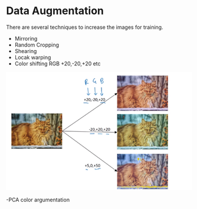 # Data Augmentation

There are several techniques to increase the images for training.

- Mirroring
- Random Cropping
- Shearing
- Locak warping
- Color shifting RGB +20,-20,+20 etc

![](images/091-data-augumentation-07542a18.png)

-PCA color argumentation
